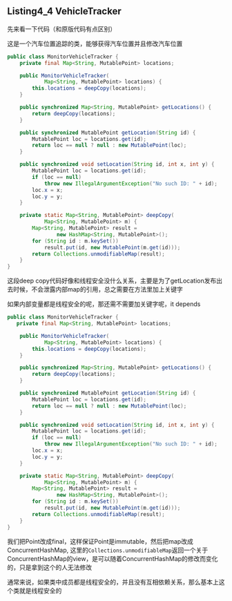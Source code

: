 ## Listing4_4 VehicleTracker 

先来看一下代码（和原版代码有点区别）

这是一个汽车位置追踪的类，能够获得汽车位置并且修改汽车位置

```java
public class MonitorVehicleTracker {
    private final Map<String, MutablePoint> locations;

    public MonitorVehicleTracker(
            Map<String, MutablePoint> locations) {
        this.locations = deepCopy(locations);
    }

    public synchronized Map<String, MutablePoint> getLocations() {
        return deepCopy(locations);
    }

    public synchronized MutablePoint getLocation(String id) {
        MutablePoint loc = locations.get(id);
        return loc == null ? null : new MutablePoint(loc);
    }

    public synchronized void setLocation(String id, int x, int y) {
        MutablePoint loc = locations.get(id);
        if (loc == null)
            throw new IllegalArgumentException("No such ID: " + id);
        loc.x = x;
        loc.y = y;
    }

    private static Map<String, MutablePoint> deepCopy(
            Map<String, MutablePoint> m) {
        Map<String, MutablePoint> result =
                new HashMap<String, MutablePoint>();
        for (String id : m.keySet())
            result.put(id, new MutablePoint(m.get(id)));
        return Collections.unmodifiableMap(result);
    }
}
```

这段deep copy代码好像和线程安全没什么关系，主要是为了getLocation发布出去时候，不会泄露内部map的引用，总之需要在方法里加上关键字

如果内部变量都是线程安全的呢，那还需不需要加关键字呢，it depends
```java
public class MonitorVehicleTracker {
   private final Map<String, MutablePoint> locations;

    public MonitorVehicleTracker(
            Map<String, MutablePoint> locations) {
        this.locations = deepCopy(locations);
    }

    public synchronized Map<String, MutablePoint> getLocations() {
        return deepCopy(locations);
    }

    public synchronized MutablePoint getLocation(String id) {
        MutablePoint loc = locations.get(id);
        return loc == null ? null : new MutablePoint(loc);
    }

    public synchronized void setLocation(String id, int x, int y) {
        MutablePoint loc = locations.get(id);
        if (loc == null)
            throw new IllegalArgumentException("No such ID: " + id);
        loc.x = x;
        loc.y = y;
    }

    private static Map<String, MutablePoint> deepCopy(
            Map<String, MutablePoint> m) {
        Map<String, MutablePoint> result =
                new HashMap<String, MutablePoint>();
        for (String id : m.keySet())
            result.put(id, new MutablePoint(m.get(id)));
        return Collections.unmodifiableMap(result);
    }
}
```

我们把Point改成final，这样保证Point是immutable，然后把map改成ConcurrentHashMap,
这里的`Collections.unmodifiableMap`返回一个关于ConcurrentHashMap的view，是可以随着ConcurrentHashMap的修改而变化的，只是拿到这个的人无法修改

通常来说，如果类中成员都是线程安全的，并且没有互相依赖关系，那么基本上这个类就是线程安全的
